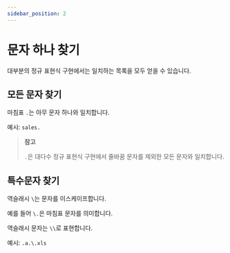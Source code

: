 ```yaml
---
sidebar_position: 2
---
```


# 문자 하나 찾기

대부분의 정규 표현식 구현에서는 일치하는 목록을 모두 얻을 수 있습니다.

## 모든 문자 찾기

마침표 `.`는 아무 문자 하나와 일치합니다.

예시: `sales.`

> **참고**
>
> `.`은 대다수 정규 표현식 구현에서 줄바꿈 문자를 제외한 모든 문자와 일치합니다.

## 특수문자 찾기

역슬래시 `\`는 문자를 이스케이프합니다.

예를 들어 `\.`은 마침표 문자를 의미합니다.

역슬래시 문자는 `\\`로 표현합니다.

예시: `.a.\.xls`

